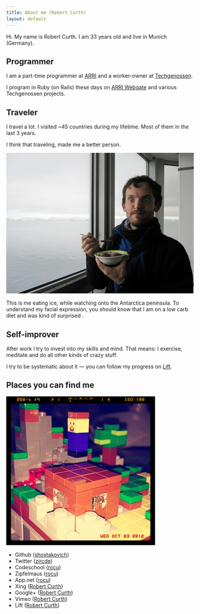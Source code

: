 ```yaml
---
title: About me (Robert Curth)
layout: default
---
```


Hi. My name is Robert Curth. I am 33 years old and live in Munich (Germany).

## Programmer

I am a part-time programmer at [ARRI](http://www.arri.com) and a worker-owner at [Techgenossen](https://techgenossen.de/).
 
 I program in Ruby (on Rails) these days on [ARRI Webgate](https://arriwebgate.com/) and various Techgenossen projects.

## Traveler

I travel a lot. I visited ~45 countries during my lifetime. Most of them in the last 3 years.

I think that traveling, made me a better person.

![](/assets/images/2013-08/antartica.jpg)

This is me eating ice, while watching onto the Antarctica peninsula. To understand my facial expression, you should know that I am on a low carb diet and was kind of surprised .

## Self-improver

After work I try to invest into my skills and mind. That means: I exercise, meditate and do all other kinds of crazy stuff.

I try to be systematic about it — you can follow my progress on [Lift](http://lift.do/users/cbafd621538e209c5b95).

## Places you can find me

![](/assets/images/me_hiding_from_the_creepers.jpg)

*   Github ([shostakovich](https://github.com/shostakovich))
*   Twitter ([zircde](https://twitter.com/zircde))
*   Codeschool ([rocu](http://www.codeschool.com/users/rocu))
*   Zipfelmaus ([rocu](http://www.zipfelmaus.com))
*   App.net ([rocu](https://alpha.app.net/rocu))
*   Xing ([Robert Curth](http://www.xing.com/profile/Robert_Curth))
*   Google+ ([Robert Curth](https://plus.google.com/100361028306639573183))
*   Vimeo ([Robert Curth](http://vimeo.com/user2044831))
*   Lift ([Robert Curth](http://lift.do/users/cbafd621538e209c5b95))
